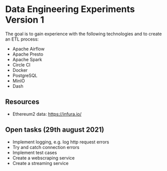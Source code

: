 # Data Engineering Experiments Version 1

The goal is to gain experience with the following technologies and to create an ETL process:

* Apache Airflow
* Apache Presto
* Apache Spark
* Circle CI
* Docker
* PostgreSQL
* MinIO
* Dash

## Resources

* Ethereum2 data: https://infura.io/

## Open tasks (29th august 2021)

* Implement logging, e.g. log http request errors
* Try and catch connection errors
* Implement test cases
* Create a webscraping service
* Create a streaming service
